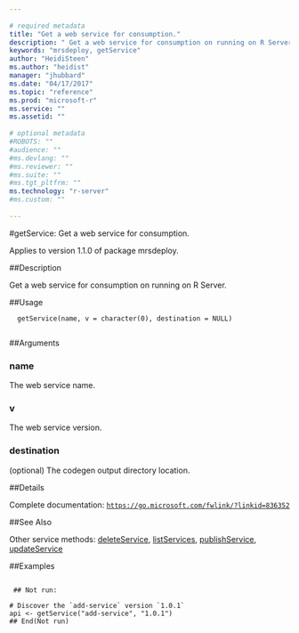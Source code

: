 ```yaml
--- 
 
# required metadata 
title: "Get a web service for consumption." 
description: " Get a web service for consumption on running on R Server. " 
keywords: "mrsdeploy, getService" 
author: "HeidiSteen"
ms.author: "heidist" 
manager: "jhubbard" 
ms.date: "04/17/2017" 
ms.topic: "reference" 
ms.prod: "microsoft-r" 
ms.service: "" 
ms.assetid: "" 
 
# optional metadata 
#ROBOTS: "" 
#audience: "" 
#ms.devlang: "" 
#ms.reviewer: "" 
#ms.suite: "" 
#ms.tgt_pltfrm: "" 
ms.technology: "r-server" 
#ms.custom: "" 
 
--- 
```

 
 
 
 
 #getService: Get a web service for consumption.

 Applies to version 1.1.0 of package mrsdeploy.
 
 ##Description
 
Get a web service for consumption on running on R Server.
 
 
 ##Usage

```   
  getService(name, v = character(0), destination = NULL)
 
```
 
 ##Arguments

   
  
 ### name
 The web service name. 
  
  
  
 ### v
 The web service version. 
  
  
  
 ### destination
 (optional) The codegen output directory location. 
  
 
 
 ##Details
 
Complete documentation: [`https://go.microsoft.com/fwlink/?linkid=836352`](https://go.microsoft.com/fwlink/?linkid=836352)

 
 
 ##See Also
 
Other service methods: [deleteService](deleteservice.md),
[listServices](listservices.md),
[publishService](publishservice.md),
[updateService](updateservice.md)
   
 ##Examples

 ```
   
  ## Not run:
 
# Discover the `add-service` version `1.0.1`
api <- getService("add-service", "1.0.1")
 ## End(Not run) 
  
 
```
 
 
